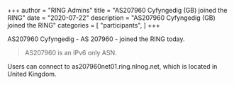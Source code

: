 +++
author = "RING Admins"
title = "AS207960 Cyfyngedig (GB) joined the RING"
date = "2020-07-22"
description = "AS207960 Cyfyngedig (GB) joined the RING"
categories = [
    "participants",
]
+++

AS207960 Cyfyngedig - AS 207960 - joined the RING today.

> AS207960 is an IPv6 only ASN.

Users can connect to as207960net01.ring.nlnog.net, which is located in United Kingdom.
